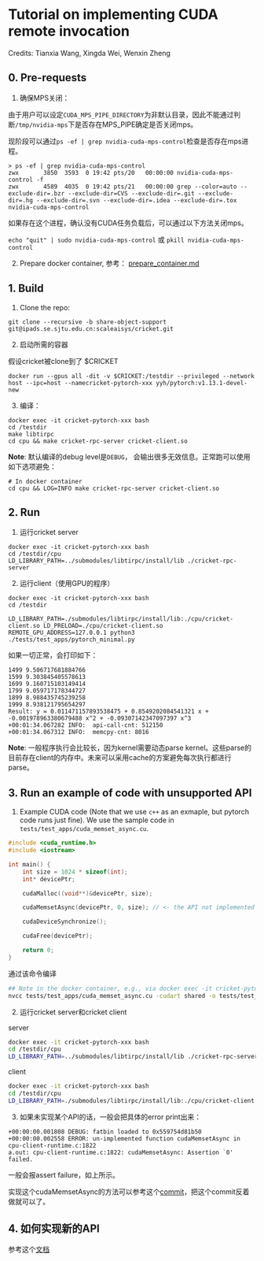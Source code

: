 # Tutorial on implementing CUDA remote invocation 

Credits: Tianxia Wang, Xingda Wei, Wenxin Zheng 


## 0. Pre-requests

1. 确保MPS关闭：

由于用户可以设定`CUDA_MPS_PIPE_DIRECTORY`为非默认目录，因此不能通过判断`/tmp/nvidia-mps`下是否存在MPS_PIPE确定是否关闭mps。

现阶段可以通过`ps -ef | grep nvidia-cuda-mps-control`检查是否存在mps进程。

```
> ps -ef | grep nvidia-cuda-mps-control
zwx       3850  3593  0 19:42 pts/20   00:00:00 nvidia-cuda-mps-control -f
zwx       4589  4035  0 19:42 pts/21   00:00:00 grep --color=auto --exclude-dir=.bzr --exclude-dir=CVS --exclude-dir=.git --exclude-dir=.hg --exclude-dir=.svn --exclude-dir=.idea --exclude-dir=.tox nvidia-cuda-mps-control
```
如果存在这个进程，确认没有CUDA任务负载后，可以通过以下方法关闭mps。

`echo "quit" | sudo nvidia-cuda-mps-control` 或 `pkill nvidia-cuda-mps-control`

2. Prepare docker container, 参考： [prepare_container.md](prepare_container.md) 

## 1. Build 

1. Clone the repo:

```
git clone --recursive -b share-object-support  git@ipads.se.sjtu.edu.cn:scaleaisys/cricket.git
```

2. 启动所需的容器

假设cricket被clone到了 $CRICKET

```
docker run --gpus all -dit -v $CRICKET:/testdir --privileged --network host --ipc=host --namecricket-pytorch-xxx yyh/pytorch:v1.13.1-devel-new
```

3. 编译：

```
docker exec -it cricket-pytorch-xxx bash
cd /testdir
make libtirpc
cd cpu && make cricket-rpc-server cricket-client.so
```

**Note**: 默认编译的debug level是`DEBUG`， 会输出很多无效信息。正常跑可以使用如下选项避免：

```
# In docker container 
cd cpu && LOG=INFO make cricket-rpc-server cricket-client.so
```

## 2. Run 

1. 运行cricket server

```
docker exec -it cricket-pytorch-xxx bash
cd /testdir/cpu
LD_LIBRARY_PATH=../submodules/libtirpc/install/lib ./cricket-rpc-server
```

2. 运行client（使用GPU的程序）

```
docker exec -it cricket-pytorch-xxx bash
cd /testdir

LD_LIBRARY_PATH=./submodules/libtirpc/install/lib:./cpu/cricket-client.so LD_PRELOAD=./cpu/cricket-client.so REMOTE_GPU_ADDRESS=127.0.0.1 python3 ./tests/test_apps/pytorch_minimal.py
```

如果一切正常，会打印如下：

```
1499 9.506717681884766
1599 9.303845405578613
1699 9.160715103149414
1799 9.059717178344727
1899 8.988435745239258
1999 8.938121795654297
Result: y = 0.011471157893538475 + 0.8549202084541321 x + -0.001978963380679488 x^2 + -0.09307142347097397 x^3
+00:01:34.067282 INFO:	api-call-cnt: 512150
+00:01:34.067312 INFO:	memcpy-cnt: 8016
```



**Note**: 一般程序执行会比较长，因为kernel需要动态parse kernel。这些parse的目前存在client的内存中。未来可以采用cache的方案避免每次执行都进行parse。



## 3. Run an example of code with unsupported API

1. Example CUDA code (Note that we use `c++` as an exmaple, but pytorch code runs just fine).  We use the sample code in `tests/test_apps/cuda_memset_async.cu`. 

```c
#include <cuda_runtime.h>
#include <iostream>

int main() {
    int size = 1024 * sizeof(int);
    int* devicePtr;

    cudaMalloc((void**)&devicePtr, size);

    cudaMemsetAsync(devicePtr, 0, size); // <- the API not implemented

    cudaDeviceSynchronize();

    cudaFree(devicePtr);

    return 0;
}
```



通过该命令编译

```bash
## Note in the docker container, e.g., via docker exec -it cricket-pytorch-xxx bash
nvcc tests/test_apps/cuda_memset_async.cu -cudart shared -o tests/test_apps/a.out
```

2. 运行cricket server和cricket client

server

```bash
docker exec -it cricket-pytorch-xxx bash
cd /testdir/cpu
LD_LIBRARY_PATH=../submodules/libtirpc/install/lib ./cricket-rpc-server
```

client

```bash
docker exec -it cricket-pytorch-xxx bash
cd /testdir/cpu
LD_LIBRARY_PATH=./submodules/libtirpc/install/lib:./cpu/cricket-client.so  LD_PRELOAD=./cpu/cricket-client.so REMOTE_GPU_ADDRESS=127.0.0.1 ./tests/test_apps/a.out
```

3. 如果未实现某个API的话，一般会把具体的error print出来：

```
+00:00:00.001808 DEBUG:	fatbin loaded to 0x559754d81b50
+00:00:00.002558 ERROR: un-implemented function cudaMemsetAsync	in cpu-client-runtime.c:1822
a.out: cpu-client-runtime.c:1822: cudaMemsetAsync: Assertion `0' failed.
```

一般会报assert failure，如上所示。

实现这个cudaMemsetAsync的方法可以参考这个[commit](https://ipads.se.sjtu.edu.cn:1312/scaleaisys/cricket/-/commit/4dc9a9d39db6b996d2c01cb07d0285a58a73298f)，把这个commit反着做就可以了。

## 4. 如何实现新的API

参考这个[文档](https://ipads.se.sjtu.edu.cn:1312/scaleaisys/cricket/-/blob/share-object-support/docs/how_to_add_support_cuda_calls.md)
